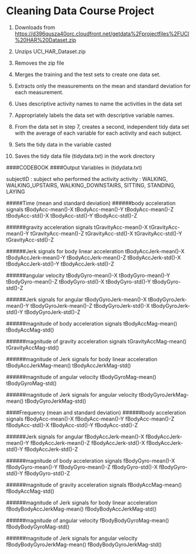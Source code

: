 Cleaning Data Course Project
============================

1. Downloads from https://d396qusza40orc.cloudfront.net/getdata%2Fprojectfiles%2FUCI%20HAR%20Dataset.zip

2. Unzips UCI_HAR_Dataset.zip

3. Removes the zip file

4. Merges the training and the test sets to create one data set.

5. Extracts only the measurements on the mean and standard deviation for each measurement.

6. Uses descriptive activity names to name the activities in the data set

7. Appropriately labels the data set with descriptive variable names.

8. From the data set in step 7, creates a second, independent tidy data set with the average of each variable for each activity and each subject.

9. Sets the tidy data in the variable casted

10. Saves the tidy data file (tidydata.txt) in the work directory 

 
####CODEBOOK
####Output Variables in (tidydata.txt)

subjectID : subject who performed the activity
activity  : WALKING, WALKING_UPSTAIRS, WALKING_DOWNSTAIRS, SITTING, STANDING, LAYING 

#####Time (mean and standard deviation) 
######body acceleration signals
tBodyAcc-mean()-X
tBodyAcc-mean()-Y
tBodyAcc-mean()-Z
tBodyAcc-std()-X
tBodyAcc-std()-Y
tBodyAcc-std()-Z

######gravity acceleration signals
tGravityAcc-mean()-X
tGravityAcc-mean()-Y
tGravityAcc-mean()-Z
tGravityAcc-std()-X
tGravityAcc-std()-Y
tGravityAcc-std()-Z

######Jerk signals for body linear acceleration
tBodyAccJerk-mean()-X
tBodyAccJerk-mean()-Y
tBodyAccJerk-mean()-Z
tBodyAccJerk-std()-X
tBodyAccJerk-std()-Y
tBodyAccJerk-std()-Z

######angular velocity
tBodyGyro-mean()-X
tBodyGyro-mean()-Y
tBodyGyro-mean()-Z
tBodyGyro-std()-X
tBodyGyro-std()-Y
tBodyGyro-std()-Z

######Jerk signals for angular
tBodyGyroJerk-mean()-X
tBodyGyroJerk-mean()-Y
tBodyGyroJerk-mean()-Z
tBodyGyroJerk-std()-X
tBodyGyroJerk-std()-Y
tBodyGyroJerk-std()-Z

######magnitude of body acceleration signals
tBodyAccMag-mean()
tBodyAccMag-std()

######magnitude of gravity acceleration signals
tGravityAccMag-mean()
tGravityAccMag-std()

######magnitude of Jerk signals for body linear acceleration
tBodyAccJerkMag-mean()
tBodyAccJerkMag-std()

######magnitude of angular velocity
tBodyGyroMag-mean()
tBodyGyroMag-std()

######magnitude of Jerk signals for angular velocity
tBodyGyroJerkMag-mean()
tBodyGyroJerkMag-std()

####Frequency (mean and standard deviation) 
######body acceleration signals
fBodyAcc-mean()-X
fBodyAcc-mean()-Y
fBodyAcc-mean()-Z
fBodyAcc-std()-X
fBodyAcc-std()-Y
fBodyAcc-std()-Z

######Jerk signals for angular
fBodyAccJerk-mean()-X
fBodyAccJerk-mean()-Y
fBodyAccJerk-mean()-Z
fBodyAccJerk-std()-X
fBodyAccJerk-std()-Y
fBodyAccJerk-std()-Z

######magnitude of body acceleration signals
fBodyGyro-mean()-X
fBodyGyro-mean()-Y
fBodyGyro-mean()-Z
fBodyGyro-std()-X
fBodyGyro-std()-Y
fBodyGyro-std()-Z

######magnitude of gravity acceleration signals
fBodyAccMag-mean()
fBodyAccMag-std()

######magnitude of Jerk signals for body linear acceleration
fBodyBodyAccJerkMag-mean()
fBodyBodyAccJerkMag-std()

######magnitude of angular velocity
fBodyBodyGyroMag-mean()
fBodyBodyGyroMag-std()

######magnitude of Jerk signals for angular velocity
fBodyBodyGyroJerkMag-mean()
fBodyBodyGyroJerkMag-std()
